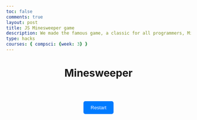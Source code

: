 ```yaml
---
toc: false
comments: true
layout: post
title: JS Minesweeper game
description: We made the famous game, a classic for all programmers, Minsweeper!
type: hacks
courses: { compsci: {week: 3} }
---
```


<html>


<style>
    .container {
    text-align: center;
}

#board {
    display: grid;
    grid-template-columns: repeat(10, 30px);
    gap: 2px;
    margin: 20px auto;
}

.cell {
    width: 30px;
    height: 30px;
    background-color: #ccc;
    display: flex;
    justify-content: center;
    align-items: center;
    cursor: pointer;
}

#restart {
    margin-top: 20px;
    padding: 10px 20px;
    background-color: #007bff;
    color: #fff;
    border: none;
    border-radius: 5px;
    cursor: pointer;
}
</style>



<head>
    <meta charset="UTF-8">
    <meta name="viewport" content="width=device-width, initial-scale=1.0">
    <title>Minesweeper</title>
</head>
<body>
    <div class="container">
        <h1>Minesweeper</h1>
        <div id="board"></div>
        <button id="restart">Restart</button>
    </div>
</body>

<script>
    document.addEventListener("DOMContentLoaded", function () {
    const board = document.getElementById("board");
    const restartButton = document.getElementById("restart");
    const size = 10; // Adjust the size of the board as needed
    const bombCount = 15; // Adjust the number of bombs as needed
    let cells = [];
    let bombs = [];

    // Initialize the board
    function initBoard() {
        cells = [];
        bombs = [];
        board.innerHTML = "";

        // Create cells
        for (let row = 0; row < size; row++) {
            for (let col = 0; col < size; col++) {
                const cell = document.createElement("div");
                cell.classList.add("cell");
                cell.dataset.row = row;
                cell.dataset.col = col;
                cell.addEventListener("click", handleCellClick); // Add click event listener here
                cells.push(cell);
                board.appendChild(cell);
            }
        }

        // Place bombs randomly
        while (bombs.length < bombCount) {
            const randomIndex = Math.floor(Math.random() * cells.length);
            const cell = cells[randomIndex];
            if (!cell.classList.contains("bomb")) {
                cell.classList.add("bomb");
                bombs.push(cell);
            }
        }
    }

    // Handle cell click
    function handleCellClick(event) {
        const cell = event.target;
        if (cell.classList.contains("opened") || cell.classList.contains("flagged")) {
            return;
        }

        if (cell.classList.contains("bomb")) {
            // Game over
            cell.classList.add("exploded");
            revealBombs();
            gameOver();
        } else {
            const row = parseInt(cell.dataset.row);
            const col = parseInt(cell.dataset.col);
            const bombCount = countAdjacentBombs(row, col);
            cell.classList.add("opened");
            if (bombCount > 0) {
                cell.textContent = bombCount;
            } else {
                // Auto-expand if no adjacent bombs
                expandEmptyArea(row, col);
            }
            checkWin();
        }
    }

    // Count adjacent bombs
    function countAdjacentBombs(row, col) {
        let count = 0;
        for (let i = -1; i <= 1; i++) {
            for (let j = -1; j <= 1; j++) {
                const r = row + i;
                const c = col + j;
                if (r >= 0 && r < size && c >= 0 && c < size) {
                    const adjacentCell = cells.find(
                        (cell) => cell.dataset.row == r && cell.dataset.col == c
                    );
                    if (adjacentCell.classList.contains("bomb")) {
                        count++;
                    }
                }
            }
        }
        return count;
    }

    // Expand empty area
    function expandEmptyArea(row, col) {
        const queue = [{ row, col }];
        const visited = new Set();

        while (queue.length > 0) {
            const { row, col } = queue.shift();
            const cell = cells.find(
                (c) => c.dataset.row == row && c.dataset.col == col
            );
            if (!cell || visited.has(`${row}-${col}`)) {
                continue;
            }
            visited.add(`${row}-${col}`);

            const bombCount = countAdjacentBombs(row, col);
            if (bombCount === 0) {
                cell.classList.add("opened");
                for (let i = -1; i <= 1; i++) {
                    for (let j = -1; j <= 1; j++) {
                        const r = row + i;
                        const c = col + j;
                        if (r >= 0 && r < size && c >= 0 && c < size) {
                            queue.push({ row: r, col: c });
                        }
                    }
                }
            } else {
                cell.classList.add("opened");
                cell.textContent = bombCount;
            }
        }
    }

    // Reveal all bombs
    function revealBombs() {
        bombs.forEach((bomb) => {
            bomb.classList.add("revealed-bomb");
            bomb.textContent = "X";
        });
    }

    // Game over
    function gameOver() {
        cells.forEach((cell) => {
            cell.removeEventListener("click", handleCellClick);
            if (cell.classList.contains("bomb")) {
                cell.classList.add("revealed-bomb");
            }
        });
        restartButton.style.display = "block";
    }

    // Check for a win
    function checkWin() {
        const unopenedCells = cells.filter(
            (cell) => !cell.classList.contains("opened")
        );
        const unopenedBombCells = unopenedCells.filter((cell) =>
            cell.classList.contains("bomb")
        );

        if (unopenedBombCells.length === 0) {
            // All non-bomb cells opened; player wins
            unopenedCells.forEach((cell) => {
                cell.classList.add("flagged");
            });
            restartButton.style.display = "block";
        }
    }

    // Restart the game
    restartButton.addEventListener("click", initBoard);

    // Initialize the game
    initBoard();
});

</script>

</html>
